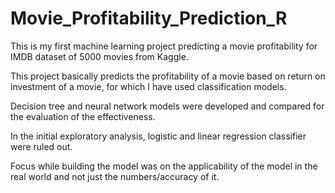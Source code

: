 # Movie_Profitability_Prediction_R
This is my first machine learning project predicting a movie profitability for IMDB dataset of 5000 movies from Kaggle.

This project basically predicts the profitability of a movie based on return on investment of a movie, for which I have used classification models.

Decision tree and neural network models were developed and compared for the evaluation of the effectiveness.

In the initial exploratory analysis, logistic and linear regression classifier were ruled out.

Focus while building the model was on the applicability of the model in the real world and not just the numbers/accuracy of it.
